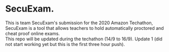 # SecuExam.
This is team SecuExam's submission for the 2020 Amazon Techathon, SecuExam is a tool that allows teachers to hold automatically proctored and cheat proof online exams.  
This repo will be updated during the techathon (14/9 to 16/9).
Update 1 (did not start working yet but this is the first three hour push).

